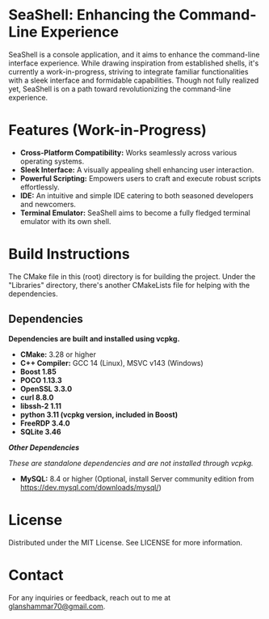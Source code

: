 # SeaShell: Enhancing the Command-Line Experience
SeaShell is a console application, and it aims to enhance the command-line interface experience. While drawing inspiration from established shells, it's currently a work-in-progress, striving to integrate familiar functionalities with a sleek interface and formidable capabilities. Though not fully realized yet, SeaShell is on a path toward revolutionizing the command-line experience.

# Features (Work-in-Progress)
* **Cross-Platform Compatibility:** Works seamlessly across various operating systems.
* **Sleek Interface:** A visually appealing shell enhancing user interaction.
* **Powerful Scripting:** Empowers users to craft and execute robust scripts effortlessly.
* **IDE:** An intuitive and simple IDE catering to both seasoned developers and newcomers.
* **Terminal Emulator:** SeaShell aims to become a fully fledged terminal emulator with its own shell.

# Build Instructions
The CMake file in this (root) directory is for building the project.
Under the "Libraries" directory, there's another CMakeLists file for helping with the dependencies.

## Dependencies
**Dependencies are built and installed using vcpkg.**
* **CMake:** 3.28 or higher
* **C++ Compiler:** GCC 14 (Linux), MSVC v143 (Windows)
* **Boost 1.85**
* **POCO 1.13.3**
* **OpenSSL 3.3.0**
* **curl 8.8.0**
* **libssh-2 1.11**
* **python 3.11 (vcpkg version, included in Boost)**
* **FreeRDP 3.4.0**
* **SQLite 3.46**

***Other Dependencies***

*These are standalone dependencies and are not installed through vcpkg.*
* **MySQL:** 8.4 or higher (Optional, install Server community edition from https://dev.mysql.com/downloads/mysql/)


# License
Distributed under the MIT License. See LICENSE for more information.

# Contact
For any inquiries or feedback, reach out to me at glanshammar70@gmail.com.